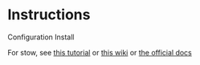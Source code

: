 # Instructions

Configuration Install

For stow, see [this tutorial](https://alexpearce.me/2016/02/managing-dotfiles-with-stow/) or [this wiki](https://github.com/szorfein/dotfiles/wiki/stow) or [the official docs](https://www.gnu.org/software/stow/manual/stow.html#Invoking-Stow)
